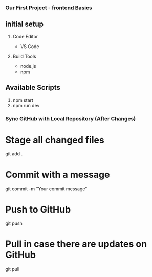 ### Our First Project - frontend Basics

## initial setup

1. Code Editor
    - VS Code

2. Build Tools
    - node.js
    - npm

## Available Scripts

1. npm start
2. npm run dev

### Sync GitHub with Local Repository (After Changes)

# Stage all changed files
git add .

# Commit with a message
git commit -m "Your commit message"

# Push to GitHub
git push

# Pull in case there are updates on GitHub
git pull
